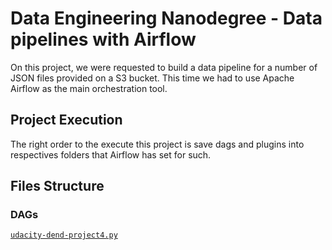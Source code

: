# Data Engineering Nanodegree - Data pipelines with Airflow

On this project, we were requested to build a data pipeline for a number of JSON files provided on a S3 bucket. This time we had to use Apache Airflow as the main orchestration tool.

## Project Execution
The right order to the execute this project is save dags and plugins into respectives folders that Airflow has set for such.

## Files Structure
### DAGs
[`udacity-dend-project4.py`](dags/udacity-dend-project4.py)

